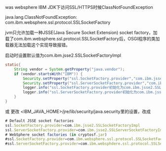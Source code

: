 was websphere IBM JDK下访问SSL/HTTPS时候ClassNotFoundException

java.lang.ClassNotFoundException: com.ibm.websphere.ssl.protocol.SSLSocketFactory



jvm只允许加载一种JSSE(Java Secure Socket Extension) socket factory，加载了com.ibm.websphere.ssl.protocol.SSLSocketFactory后，OSGI程序的类加载器无法加载这个实现导致报错。



启动时设置默认值为com.ibm.jsse2.SSLSocketFactoryImpl

```java
static{
	String vendor = System.getProperty("java.vendor");
	if (vendor.startsWith("IBM")) {
		Security.setProperty("ssl.SocketFactory.provider","com.ibm.jsse2.SSLSocketFactoryImpl");
		Security.setProperty("ssl.ServerSocketFactory.provider","com.ibm.jsse2.SSLServerSocketFactoryImpl");
		logger.info("ssl.SocketFactory.provider初始化为com.ibm.jsse2.SSLSocketFactoryImpl");
		logger.info("ssl.ServerSocketFactory.provider初始化为com.ibm.jsse2.SSLServerSocketFactoryImpl");
	}
}
```

或
更改 <IBM_JAVA_HOME>/jre/lib/security/java.security里的设置，改成

```javascript
# Default JSSE socket factories
ssl.SocketFactory.provider=com.ibm.jsse2.SSLSocketFactoryImpl
ssl.ServerSocketFactory.provider=com.ibm.jsse2.SSLServerSocketFactoryImpl
# WebSphere socket factories (in cryptosf.jar)
#ssl.SocketFactory.provider=com.ibm.websphere.ssl.protocol.SSLSocketFactory
#ssl.ServerSocketFactory.provider=com.ibm.websphdere.ssl.protocol.SSLServerSocketFactory
```

